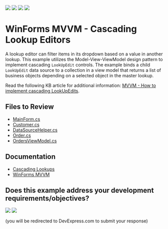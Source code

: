 <!-- default badges list -->
![](https://img.shields.io/endpoint?url=https://codecentral.devexpress.com/api/v1/VersionRange/128615488/14.2.3%2B)
[![](https://img.shields.io/badge/Open_in_DevExpress_Support_Center-FF7200?style=flat-square&logo=DevExpress&logoColor=white)](https://supportcenter.devexpress.com/ticket/details/T223550)
[![](https://img.shields.io/badge/📖_How_to_use_DevExpress_Examples-e9f6fc?style=flat-square)](https://docs.devexpress.com/GeneralInformation/403183)
[![](https://img.shields.io/badge/💬_Leave_Feedback-feecdd?style=flat-square)](#does-this-example-address-your-development-requirementsobjectives)
<!-- default badges end -->

# WinForms MVVM - Cascading Lookup Editors

A lookup editor can filter items in its dropdown based on a value in another lookup. This example utilizes the Model-View-ViewModel design pattern to implement cascading `LookUpEdit` controls. The example binds a child `LookUpEdit` data source to a collection in a view model that returns a list of business objects depending on a selected object in the master lookup.

Read the following KB article for additional information: [MVVM - How to implement cascading LookUpEdits](https://supportcenter.devexpress.com/ticket/details/t223617/mvvm-how-to-implement-cascading-lookupedits).


## Files to Review

* [MainForm.cs](./CS/T223550/MainForm.cs)
* [Customer.cs](./CS/T223550/Models/Customer.cs)
* [DataSourceHelper.cs](./CS/T223550/Models/DataSourceHelper.cs)
* [Order.cs](./CS/T223550/Models/Order.cs)
* [OrdersViewModel.cs](./CS/T223550/ViewModels/OrdersViewModel.cs)


## Documentation

* [Cascading Lookups](https://docs.devexpress.com/WindowsForms/116018/controls-and-libraries/editors-and-simple-controls/lookup-editors/cascading-lookups)
* [WinForms MVVM](https://docs.devexpress.com/WindowsForms/113955/build-an-application/winforms-mvvm)
<!-- feedback -->
## Does this example address your development requirements/objectives?

[<img src="https://www.devexpress.com/support/examples/i/yes-button.svg"/>](https://www.devexpress.com/support/examples/survey.xml?utm_source=github&utm_campaign=winforms-mvvm-cascading-lookups&~~~was_helpful=yes) [<img src="https://www.devexpress.com/support/examples/i/no-button.svg"/>](https://www.devexpress.com/support/examples/survey.xml?utm_source=github&utm_campaign=winforms-mvvm-cascading-lookups&~~~was_helpful=no)

(you will be redirected to DevExpress.com to submit your response)
<!-- feedback end -->
